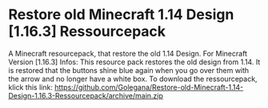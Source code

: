 # Restore old Minecraft 1.14 Design [1.16.3] Ressourcepack
A Minecraft resourcepack, that restore the old 1.14 Design. For Minecraft Version [1.16.3]
Infos:
This resource pack restores the old design from 1.14. It is restored that the buttons shine blue again when you go over them with the arrow and no longer have a white box.
To download the ressourcepack, klick this link: https://github.com/Golegana/Restore-old-Minecraft-1.14-Design-1.16.3-Ressourcepack/archive/main.zip

